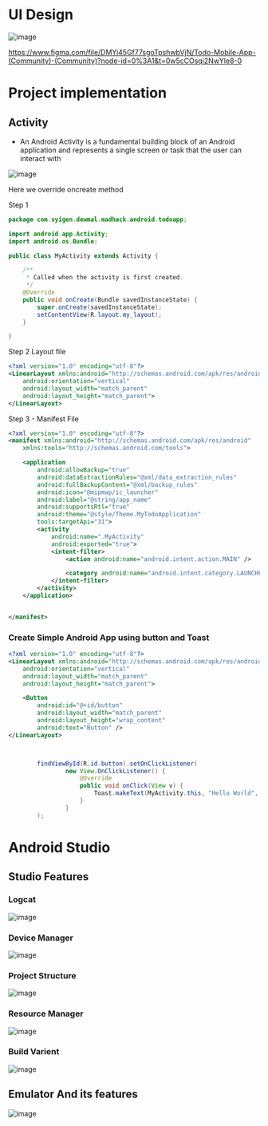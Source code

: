 
# UI Design
![image](https://user-images.githubusercontent.com/499015/218116763-2c9f1436-9950-44f7-b4fb-1d89e793d4ab.png)

https://www.figma.com/file/DMYi45Gf77sgoTpshwbVjN/Todo-Mobile-App-(Community)-(Community)?node-id=0%3A1&t=0w5cCOsqi2NwYle8-0

# Project implementation


## Activity
- An Android Activity is a fundamental building block of an Android application and represents a single screen or task that the user can interact with

![image](https://user-images.githubusercontent.com/499015/218118924-a07e7221-9737-4670-92d1-dc799aac762c.png)


Here we override oncreate method


Step 1
```java
package com.syigen.dewmal.madhack.android.todoapp;

import android.app.Activity;
import android.os.Bundle;

public class MyActivity extends Activity {

    /**
     * Called when the activity is first created.
     */
    @Override
    public void onCreate(Bundle savedInstanceState) {
        super.onCreate(savedInstanceState);
        setContentView(R.layout.my_layout);
    }

}

```

Step 2 Layout file

```xml
<?xml version="1.0" encoding="utf-8"?>
<LinearLayout xmlns:android="http://schemas.android.com/apk/res/android"
    android:orientation="vertical"
    android:layout_width="match_parent"
    android:layout_height="match_parent">
</LinearLayout>
```

Step 3 - Manifest File
```xml
<?xml version="1.0" encoding="utf-8"?>
<manifest xmlns:android="http://schemas.android.com/apk/res/android"
    xmlns:tools="http://schemas.android.com/tools">

    <application
        android:allowBackup="true"
        android:dataExtractionRules="@xml/data_extraction_rules"
        android:fullBackupContent="@xml/backup_rules"
        android:icon="@mipmap/ic_launcher"
        android:label="@string/app_name"
        android:supportsRtl="true"
        android:theme="@style/Theme.MyTodoApplication"
        tools:targetApi="31">
        <activity
            android:name=".MyActivity"
            android:exported="true">
            <intent-filter>
                <action android:name="android.intent.action.MAIN" />

                <category android:name="android.intent.category.LAUNCHER" />
            </intent-filter>
        </activity>
    </application>


</manifest>
```

### Create Simple Android App using button and Toast

```xml
<?xml version="1.0" encoding="utf-8"?>
<LinearLayout xmlns:android="http://schemas.android.com/apk/res/android"
    android:orientation="vertical"
    android:layout_width="match_parent"
    android:layout_height="match_parent">

    <Button
        android:id="@+id/button"
        android:layout_width="match_parent"
        android:layout_height="wrap_content"
        android:text="Button" />
</LinearLayout>
```


```java


        findViewById(R.id.button).setOnClickListener(
                new View.OnClickListener() {
                    @Override
                    public void onClick(View v) {
                        Toast.makeText(MyActivity.this, "Hello World", Toast.LENGTH_SHORT).show();
                    }
                }
        );

```

# Android Studio

## Studio Features

### Logcat
![image](https://user-images.githubusercontent.com/499015/218123400-4ef295cf-bb91-4437-9b67-d8f4c6492430.png)


### Device Manager 
![image](https://user-images.githubusercontent.com/499015/218123522-94a73878-d52a-4dbd-a50a-619429181d53.png)



### Project Structure

![image](https://user-images.githubusercontent.com/499015/218123729-de04b6b1-be3a-464b-b2c8-90d10d35a6b8.png)


### Resource Manager
![image](https://user-images.githubusercontent.com/499015/218123853-abc046e6-f76a-4962-9f84-1063ae9a2421.png)

### Build Varient
![image](https://user-images.githubusercontent.com/499015/218124121-84619df4-1517-48fd-8713-54f3d0760e12.png)



## Emulator And its features

![image](https://user-images.githubusercontent.com/499015/218123239-9aa25fb7-108a-4d08-b472-269158ea9d6c.png)

